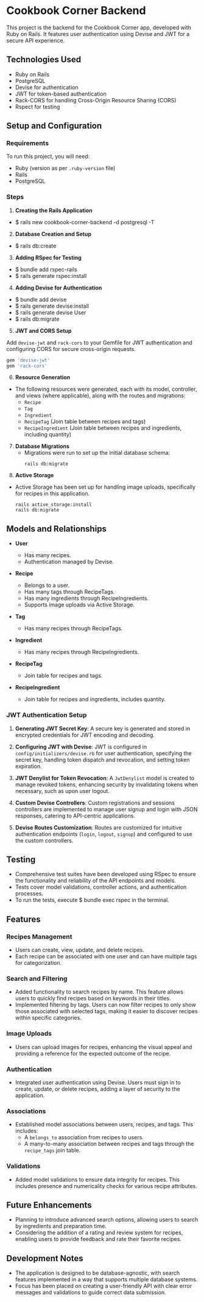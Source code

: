 # Cookbook Corner Backend

This project is the backend for the Cookbook Corner app, developed with Ruby on Rails. It features user authentication using Devise and JWT for a secure API experience.

## Technologies Used

- Ruby on Rails
- PostgreSQL
- Devise for authentication
- JWT for token-based authentication
- Rack-CORS for handling Cross-Origin Resource Sharing (CORS)
- Rspect for testing

## Setup and Configuration

### Requirements

To run this project, you will need:

- Ruby (version as per `.ruby-version` file)
- Rails
- PostgreSQL

### Steps

1. **Creating the Rails Application**
 - $ rails new cookbook-corner-backend -d postgresql -T

2. **Database Creation and Setup**
  - $ rails db:create

3. **Adding RSpec for Testing**
  - $ bundle add rspec-rails
  - $ rails generate rspec:install

4. **Adding Devise for Authentication**
  - $ bundle add devise
  - $ rails generate devise:install
  - $ rails generate devise User
  - $ rails db:migrate

5. **JWT and CORS Setup**

Add `devise-jwt` and `rack-cors` to your Gemfile for JWT authentication and configuring CORS for secure cross-origin requests.

```ruby
gem 'devise-jwt'
gem 'rack-cors'
```
6. **Resource Generation**
 - The following resources were generated, each with its model, controller, and views (where applicable), along with the routes and migrations:
     - `Recipe`
     - `Tag`
     - `Ingredient`
     - `RecipeTag` (Join table between recipes and tags)
     - `RecipeIngredient` (Join table between recipes and ingredients, including quantity)

7. **Database Migrations**
   - Migrations were run to set up the initial database schema:
     ```
     rails db:migrate
     ```
7. **Active Storage**
  - Active Storage has been set up for handling image uploads, specifically for recipes in this application.
    ```
    rails active_storage:install
    rails db:migrate
    ```

## Models and Relationships

- **User**
  - Has many recipes.
  - Authentication managed by Devise.

- **Recipe**
  - Belongs to a user.
  - Has many tags through RecipeTags.
  - Has many ingredients through RecipeIngredients.
  - Supports image uploads via Active Storage.

- **Tag**
  - Has many recipes through RecipeTags.

- **Ingredient**
  - Has many recipes through RecipeIngredients.

- **RecipeTag**
  - Join table for recipes and tags.

- **RecipeIngredient**
  - Join table for recipes and ingredients, includes quantity.

### JWT Authentication Setup

1. **Generating JWT Secret Key**: A secure key is generated and stored in encrypted credentials for JWT encoding and decoding.

2. **Configuring JWT with Devise**: JWT is configured in `config/initializers/devise.rb` for user authentication, specifying the secret key, handling token dispatch and revocation, and setting token expiration.

3. **JWT Denylist for Token Revocation**: A `JwtDenylist` model is created to manage revoked tokens, enhancing security by invalidating tokens when necessary, such as upon user logout.

4. **Custom Devise Controllers**: Custom registrations and sessions controllers are implemented to manage user signup and login with JSON responses, catering to API-centric applications.

5. **Devise Routes Customization**: Routes are customized for intuitive authentication endpoints (`login`, `logout`, `signup`) and configured to use the custom controllers.

## Testing
- Comprehensive test suites have been developed using RSpec to ensure the functionality and reliability of the API endpoints and models.
- Tests cover model validations, controller actions, and authentication processes.
- To run the tests, execute $ bundle exec rspec in the terminal.

## Features

### Recipes Management
- Users can create, view, update, and delete recipes.
- Each recipe can be associated with one user and can have multiple tags for categorization.

### Search and Filtering
- Added functionality to search recipes by name. This feature allows users to quickly find recipes based on keywords in their titles.
- Implemented filtering by tags. Users can now filter recipes to only show those associated with selected tags, making it easier to discover recipes within specific categories.

### Image Uploads
- Users can upload images for recipes, enhancing the visual appeal and providing a reference for the expected outcome of the recipe.

### Authentication
- Integrated user authentication using Devise. Users must sign in to create, update, or delete recipes, adding a layer of security to the application.

### Associations
- Established model associations between users, recipes, and tags. This includes:
  - A `belongs_to` association from recipes to users.
  - A many-to-many association between recipes and tags through the `recipe_tags` join table.

### Validations
- Added model validations to ensure data integrity for recipes. This includes presence and numericality checks for various recipe attributes.

## Future Enhancements
- Planning to introduce advanced search options, allowing users to search by ingredients and preparation time.
- Considering the addition of a rating and review system for recipes, enabling users to provide feedback and rate their favorite recipes.

## Development Notes
- The application is designed to be database-agnostic, with search features implemented in a way that supports multiple database systems.
- Focus has been placed on creating a user-friendly API with clear error messages and validations to guide correct data submission.